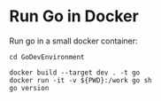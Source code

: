 # Run Go in Docker

Run go in a small docker container: <br/>

```
cd GoDevEnvironment

docker build --target dev . -t go
docker run -it -v ${PWD}:/work go sh
go version

```
